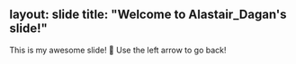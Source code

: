 layout: slide
title: "Welcome to Alastair_Dagan's slide!"
---
This is my awesome slide! :tada:
Use the left arrow to go back!
